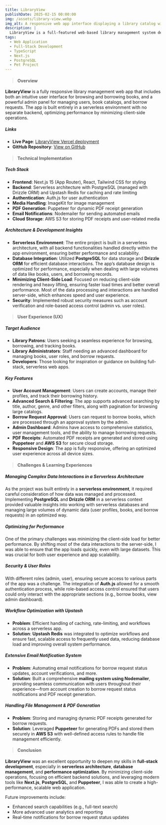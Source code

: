 ```yaml
---
title: LibraryView
publishDate: 2025-02-15 00:00:00
img: /assets/library-view.webp
img_alt: A responsive web app interface displaying a library catalog with search and filtering options.
description: |
  LibraryView is a full-featured web-based library management system designed for efficient book borrowing and management. The platform offers a robust admin panel and is built entirely in a serverless environment, focusing on performance and scalability.
tags:
  - Web Application
  - Full-Stack Development
  - TypeScript
  - Next.js
  - PostgreSQL
  - Pet Project
---
```


> #### Overview

**LibraryView** is a fully responsive library management web app that includes both an intuitive user interface for browsing and borrowing books, and a powerful admin panel for managing users, book catalogs, and borrow requests. The app is built entirely in a serverless environment with no separate backend, optimizing performance by minimizing client-side operations.

##### Links

- **Live Page**: [LibraryView Vercel deployment](https://library-app-rust-five.vercel.app)
- **GitHub Repository**: [View on GitHub](https://github.com/DmytroLysachenko/library-app)

> #### Technical Implementation

##### Tech Stack

- **Frontend**: Next.js 15 (App Router), React, Tailwind CSS for styling
- **Backend**: Serverless architecture with PostgreSQL (managed with Drizzle ORM) and Upstash Redis for caching and rate limiting
- **Authentication**: Auth.js for user authentication
- **Media Handling**: ImageKit for image management
- **PDF Generation**: Puppeteer for dynamic PDF receipt generation
- **Email Notifications**: Nodemailer for sending automated emails
- **Cloud Storage**: AWS S3 for storing PDF receipts and user-related media

##### Architecture & Development Insights

- **Serverless Environment**: The entire project is built in a serverless architecture, with all backend functionalities handled directly within the app environment, ensuring better performance and scalability.
- **Database Integration**: Utilized **PostgreSQL** for data storage and **Drizzle ORM** for efficient database interactions. The app’s database design is optimized for performance, especially when dealing with large volumes of data like books, users, and borrowing records.
- **Minimizing Client-Side Load**: Focused on reducing client-side rendering and heavy lifting, ensuring faster load times and better overall performance. Most of the data processing and interactions are handled server-side, which enhances speed and user experience.
- **Security**: Implemented robust security measures such as account verification and role-based access control (admin vs. user roles).

> #### User Experience (UX)

##### Target Audience

- **Library Patrons**: Users seeking a seamless experience for browsing, borrowing, and tracking books.
- **Library Administrators**: Staff needing an advanced dashboard for managing books, user roles, and borrow requests.
- **Developers**: Those looking for inspiration or guidance on building full-stack, serverless web apps.

##### Key Features

- **User Account Management**: Users can create accounts, manage their profiles, and track their borrowing history.
- **Advanced Search & Filtering**: The app supports advanced searching by title, author, genre, and other filters, along with pagination for browsing large catalogs.
- **Borrow Request Approval**: Users can request to borrow books, which are processed through an approval system by the admin.
- **Admin Dashboard**: Admins have access to comprehensive statistics, user management tools, and the ability to manage borrowing requests.
- **PDF Receipts**: Automated PDF receipts are generated and stored using **Puppeteer** and **AWS S3** for secure cloud storage.
- **Responsive Design**: The app is fully responsive, offering an optimized user experience across all device sizes.

> #### Challenges & Learning Experiences

##### Managing Complex Data Interactions in a Serverless Architecture

As the project was built entirely in a **serverless environment**, it required careful consideration of how data was managed and processed. Implementing **PostgreSQL** and **Drizzle ORM** in a serverless context provided valuable insights into working with serverless databases and managing large volumes of dynamic data (user profiles, books, and borrow requests) in an optimized way.

##### Optimizing for Performance

One of the primary challenges was minimizing the client-side load for better performance. By shifting most of the data interactions to the server-side, I was able to ensure that the app loads quickly, even with large datasets. This was crucial for both user experience and app scalability.

##### Security & User Roles

With different roles (admin, user), ensuring secure access to various parts of the app was a challenge. The integration of **Auth.js** allowed for a smooth authentication process, while role-based access control ensured that users could only interact with the appropriate sections (e.g., borrow books, view admin dashboard).

##### Workflow Optimization with Upstash

- **Problem**: Efficient handling of caching, rate-limiting, and workflows across a serverless app.
- **Solution**: **Upstash Redis** was integrated to optimize workflows and ensure fast, scalable access to frequently used data, reducing database load and improving overall system performance.

##### Extensive Email Notification System

- **Problem**: Automating email notifications for borrow request status updates, account verifications, and more.
- **Solution**: Built a comprehensive **mailing system using Nodemailer**, providing seamless communication with users throughout their experience—from account creation to borrow request status notifications and PDF receipt generation.

##### Handling File Management & PDF Generation

- **Problem**: Storing and managing dynamic PDF receipts generated for borrow requests.
- **Solution**: Leveraged **Puppeteer** for generating PDFs and stored them securely in **AWS S3** with well-defined access rules to handle file management efficiently.

> #### Conclusion

**LibraryView** was an excellent opportunity to deepen my skills in **full-stack development**, especially in **serverless architecture**, **database management**, and **performance optimization**. By minimizing client-side operations, focusing on efficient backend solutions, and leveraging modern tools like **Next.js**, **PostgreSQL**, and **Puppeteer**, I was able to create a high-performance, scalable web application.

Future improvements include:

- Enhanced search capabilities (e.g., full-text search)
- More advanced user analytics and reporting
- Real-time notifications for borrow request status updates
